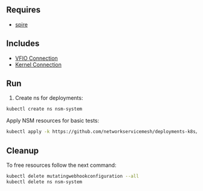 ## Requires

- [spire](../spire)

## Includes

- [VFIO Connection](../use-cases/Vfio2Noop)
- [Kernel Connection](../use-cases/SriovKernel2Noop)

## Run

1. Create ns for deployments:
```bash
kubectl create ns nsm-system
```

Apply NSM resources for basic tests:
```bash
kubectl apply -k https://github.com/networkservicemesh/deployments-k8s/examples/sriov?ref=40b3635a022883596c89d5a3d2910d0a7a1be5bb
```

## Cleanup

To free resources follow the next command:
```bash
kubectl delete mutatingwebhookconfiguration --all
kubectl delete ns nsm-system
```
